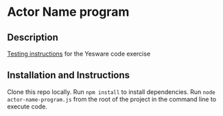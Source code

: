 # Actor Name program

## Description
[Testing instructions](https://docs.google.com/document/d/121xnO16QOjYMcMxcNrir6-dmjQHdKSOjwjqFjX3PVPY/edit) for the Yesware code exercise

## Installation and Instructions
Clone this repo locally.
Run `npm install` to install dependencies.
Run `node actor-name-program.js` from the root of the project in the command line to execute code.

